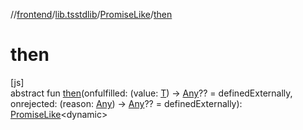 //[frontend](../../../index.md)/[lib.tsstdlib](../index.md)/[PromiseLike](index.md)/[then](then.md)

# then

[js]\
abstract fun [then](then.md)(onfulfilled: (value: [T](index.md)) -&gt; [Any](https://kotlinlang.org/api/latest/jvm/stdlib/kotlin/-any/index.html)?? = definedExternally, onrejected: (reason: [Any](https://kotlinlang.org/api/latest/jvm/stdlib/kotlin/-any/index.html)) -&gt; [Any](https://kotlinlang.org/api/latest/jvm/stdlib/kotlin/-any/index.html)?? = definedExternally): [PromiseLike](index.md)&lt;dynamic&gt;
